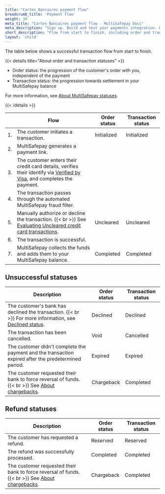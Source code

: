 ```yaml
---
title: "Cartes Bancaires payment flow"
breadcrumb_title: 'Payment flow'
weight: 30
meta_title: "Cartes Bancaires payment flow - MultiSafepay Docs"
meta_description: "Sign up. Build and test your payments integration. Explore our products and services. Use our API Reference, SDKs, and wrappers. Get support."
short_description: "Flow from start to finish, including order and transaction status changes"
layout: 'child'
---
```


The table below shows a successful transaction flow from start to finish.  

{{< details title="About order and transaction statuses" >}}

- Order status: the progression of the customer's order with you, independent of the payment
- Transaction status: the progression towards settlement in your MultiSafepay balance

For more information, see [About MultiSafepay statuses](/payments/multisafepay-statuses/).

{{< /details >}}

|   | Flow | Order status | Transaction status |
|---|---|---|---|
| 1. | The customer initiates a transaction. | Initialized | Initialized |
| 2. | MultiSafepay generates a payment link. |   |  |
| 3. | The customer enters their credit card details, verifies their identify via [Verified by Visa](/security-and-legal/payment-regulations/about-3d-secure/), and completes the payment. | | |
| 4. | The transaction passes through the automated MultiSafepay fraud filter. |  |  |
| 5. | Manually authorize or decline the transaction. {{< br >}} See [Evaluating Uncleared credit card transactions](/faq/finance/evaluating-uncleared-card-transactions/). | Uncleared | Uncleared |
| 6. | The transaction is successful. |  |  |
| 7. | MultiSafepay collects the funds and adds them to your MultiSafepay balance. | Completed | Completed |

## Unsuccessful statuses

| Description | Order status | Transaction status |
|---|---|---|
| The customer's bank has declined the transaction. {{< br >}} For more information, see [Declined status](/faq/general/declined-status/). | Declined | Declined   |
| The transaction has been cancelled. | Void   | Cancelled   |
| The customer didn't complete the payment and the transaction expired after the predetermined period. | Expired | Expired |
| The customer requested their bank to force reversal of funds. {{< br >}} See [About chargebacks](/faq/chargebacks/about-chargebacks/). | Chargeback | Completed   |

## Refund statuses

| Description | Order status | Transaction status |
|---|---|---|
| The customer has requested a refund. | Reserved    | Reserved   |
| The refund was successfully processed.  | Completed      | Completed   |
| The customer requested their bank to force reversal of funds. {{< br >}} See [About chargebacks](/faq/chargebacks/about-chargebacks/). | Chargeback | Completed   |



